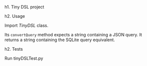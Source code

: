 h1. Tiny DSL project

h2. Usage

Import *TinyDSL* class.

Its `convertQuery` method expects a string containing a JSON query.
It returns a string containing the SQLite query equivalent.

h2. Tests

Run tinyDSLTest.py